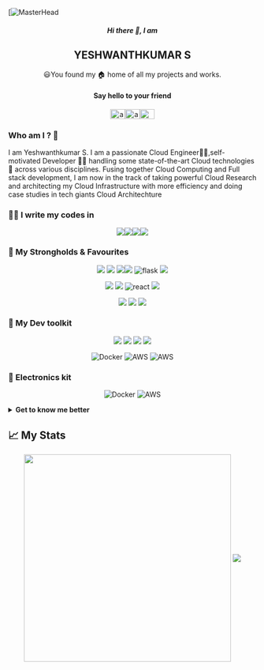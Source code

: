 [![MasterHead](https://www.wingstechsolutions.com/wp-content/uploads/2022/03/full-stack-development.gif)


<h5 align="center"> Hi there 👋, I am</h5>
<p align="center">
</p>
<h2 align="center"> YESHWANTHKUMAR S </h2>
<p align="center">
😃You found my 🏠 home of all my projects and works.
</p>

<h4 align="center">Say hello to your friend</h3>
<p align="center">
<a href="https://www.linkedin.com/in/yeshwanthkumar-sundar-3a1b311bb/" target="blank"><img align="center" src="https://cdn.jsdelivr.net/npm/simple-icons@3.0.1/icons/linkedin.svg" alt="arunpandian-rk7" height="20" width="30" /></a><a href="https://instagram.com/mr.eager_beaver" target="blank"><img align="center" src="https://cdn.jsdelivr.net/npm/simple-icons@3.0.1/icons/instagram.svg" alt="arun_rk7" height="20" width="30" /></a><a href="https://www.youtube.com/kavi community" target="blank"><img align="center" src="https://cdn.jsdelivr.net/npm/simple-icons@3.0.1/icons/youtube.svg" alt="" height="20" width="30" /></a>
</p>

### Who am I ? 🤔

I am Yeshwanthkumar S. I am a passionate Cloud Engineer👨‍💻,self-motivated Developer 👨‍🔬 handling some state-of-the-art Cloud technologies🌟 across various disciplines. Fusing together Cloud Computing and Full stack development, I am now in the track of taking powerful Cloud Research and architecting my Cloud Infrastructure with more efficiency and doing case studies in tech giants Cloud Architechture

### 👨‍💻 I write my codes in
<!-- Thanks to Alexandre, check out his repo for badges https://github.com/alexandresanlim/Badges4-README.md-Profile -->
<p align="center">
<img src="https://img.shields.io/badge/python%20-%2314354C.svg?&style=for-the-badge&logo=python&logoColor=gold"/><img src="https://img.shields.io/badge/javascript-%23F7DF1E.svg?&style=for-the-badge&logo=javascript&logoColor=black&labelColor=%2300000"/><img src="https://img.shields.io/badge/html5%20-%23E34F26.svg?&style=for-the-badge&logo=html5&logoColor=white"/><img src="https://img.shields.io/badge/css3%20-%231572B6.svg?&style=for-the-badge&logo=css3&logoColor=white"/>

### 💪 My Strongholds & Favourites
<p align="center">
<img src="https://img.shields.io/badge/AWS-%23FF9900.svg?style=for-the-badge&logo=amazon-aws&logoColor=white" /> <img src="https://img.shields.io/badge/azure-%230072C6.svg?style=for-the-badge&logo=microsoftazure&logoColor=white"/> <img src="https://img.shields.io/badge/GoogleCloud-%234285F4.svg?style=for-the-badge&logo=google-cloud&logoColor=white"/><img src="https://img.shields.io/badge/terraform-%235835CC.svg?style=for-the-badge&logo=terraform&logoColor=white"/> <img alt="flask" src="https://img.shields.io/badge/numpy-%23013243.svg?style=for-the-badge&logo=numpy&logoColor=white"/> <img src="https://img.shields.io/badge/pandas-%23150458.svg?style=for-the-badge&logo=pandas&logoColor=white"/>  
</p>

<p align="center">
<img src="https://img.shields.io/badge/MongoDB-%234ea94b.svg?style=for-the-badge&logo=mongodb&logoColor=white"/> <img src="https://img.shields.io/badge/express.js-%23404d59.svg?style=for-the-badge&logo=express&logoColor=%2361DAFB"/>
<img alt="react" src ="https://img.shields.io/badge/react%20-%2320232a.svg?&style=for-the-badge&logo=react&logoColor=%2361DAFB"/> <img src="https://img.shields.io/badge/node.js%20-%2343853D.svg?&style=for-the-badge&logo=node.js&logoColor=white"/>
</p>

<p align="center">
<img src="https://img.shields.io/badge/redux-%23593d88.svg?style=for-the-badge&logo=redux&logoColor=white"/> <img src="https://img.shields.io/badge/flask-%23000.svg?style=for-the-badge&logo=flask&logoColor=white"/> <img src="https://img.shields.io/badge/MaterialUI-blue?&style=for-the-badge&logo=material-ui"/> 
</p>

### 🔨 My Dev toolkit
<p align="center">
<img src="https://img.shields.io/badge/git%20-%23F05032.svg?&style=for-the-badge&logo=git&logoColor=white"/>  <img src="https://img.shields.io/badge/github%20-%23181717.svg?&style=for-the-badge&logo=github&logoColor=white" />    <img src="https://img.shields.io/badge/Linux-black?&style=for-the-badge&logo=linux&logoColor=white"/> <img src="https://img.shields.io/badge/Postman-FF6C37?style=for-the-badge&logo=postman&logoColor=white"/>
</p>

<p align="center">
<img alt="Docker" src="https://img.shields.io/badge/docker-%230db7ed.svg?&style=for-the-badge&logo=docker&logoColor=white"/> <img alt="AWS" src="https://img.shields.io/badge/Firebase-039BE5?style=for-the-badge&logo=Firebase&logoColor=white"/> <img alt="AWS" src="https://img.shields.io/badge/netlify-%23000000.svg?style=for-the-badge&logo=netlify&logoColor=#00C7B7"/>
</p>

### 🔌 Electronics kit
<p align="center">
<img alt="Docker" src="https://img.shields.io/badge/nVIDIA-%2376B900.svg?style=for-the-badge&logo=nVIDIA&logoColor=white"/> <img alt="AWS" src="https://img.shields.io/badge/-Arduino-00979D?style=for-the-badge&logo=Arduino&logoColor=white"/> 
</p>

<details>
<summary> <strong> Get to know me better </strong> </summary>

## ❤ Things I love
- Everything Tech👩‍💻 and Science🔬. I am pretty much a geek Tech products and an hardcore enthusiast.
- Curious in Mern Stack development and creating realtime Apps are my hobbies.
- I get facinated by philoshopical ideas💡, talks and love to participate in debates.
- I love exploring the Intelligent cloud Solutions 🤖 and the math behind it.
- Got obsessed in Nvidia jetson 🔨 and creating signature projects by using this.

## 👷‍♂️ What I do ?
- Currently I am working in some cool 😎 new projects, yeah most probably it is an Cloud Coputing and Mern Stack related ones.
- As an Undergrad Research Assistant, I contributing and authoring bunch of cross discipline research projects.

## Misc.
- I am a Pianist 🎹🎶🎵
- Footballer⚽
- Fashion Enthuciasist😎

## Setup
<img src="https://img.shields.io/badge/-ROG--G14-F5F5F5?style=flat&logo=data%3Aimage%2Fpng%3Bbase64%2CiVBORw0KGgoAAAANSUhEUgAAACAAAAAgCAYAAABzenr0AAADbUlEQVRYR%2B2WbUxbVRjHfy2l0PLigEiARZw6JC5u8UuHJmp02UxBIosMp0Y3dFJfAAHRMWAjl8QofnAkC5uOvcDIBnthlC1DksWELFtCIrJkxsUsfjAojBZaStt7by99u6Yf%2BKTbkEJIDOfreZ7%2F%2F5f%2FeXLO0bDCS7PC%2FqwC%2FL8S%2BNRiydbpDaYYrS4rpKpuxab0HblwRLzfnC1JAs0Ndfk%2BWTqANj5PlIPamVnvsOj1NV4e6B560JBHDdBUV5sfDgUvh9Q4nc0h%2B11usa6%2Fv%2FPQEGhTIPcZuL1sCdTXl6fF%2BDW%2F%2BsPxGXenJLdXlHZcutT14wg8boQuFTqfhuPLBtBY8%2BHJgGp4b2JKmfEpXnNf35mRm%2FCaDjrmoGcN1ObA3LIANFbteTFI%2FNCEQxVFSdxm7e%2BKmNcH4IANGtbCnya4uKgZsFgsse3t7YF7NVdWVsYlaJSbNrd%2BvdsjFX5p7bwmwVEJihxQ%2FRRUuODcC%2FDtogDKyz8rOHz44CCg%2FpvAvopSwaUYm6acvj211o7eWOidgScD0LAeWiTIdsPmrTCyKIC91dXbXVJ8zLFjLf%2BIsKHqg00eJeYnmzPQ9lHvya%2BTYMAOhgRoyYI2INkObhUyXobgogCEz99NdymZN9zi1CZjXPJL6ZmpVwVBCAuCoHdNjg%2FfdaquksGz72RL0uAk%2BNLhuxSoD8F%2BDfSMg9UMbz7IPLJ%2Fz3tgX%2B3e69Oz4SupBlkNaZOetTvl0kfTw%2FvH7P6dObd%2F22a%2BdaPbBtJaOGWEPD%2FU6WCLCBfdsNMM56MDqCoziYE1%2FRpVLH4oMfF6KKx1ujzeZCY9BaVXTjfbQZsKB9PAvwEGIma34IIDzCJkFYE3KoBI8ydlZSZ5Lvb1xzL1G4Nh3atjE2Lzx93fb5yGdbOwIxc8eeCM1A7DOi3cmYaeQihdiPl9j2BeoKSkJDE3%2B%2BFXZL%2F%2B3NYTx78Ky2LTKBw1wjdfwB%2BRup8hNghWDxT4wVQIo0sGEBESBEHrmLSPJvzl2fX8D2cKZ6FiBjJUuJMEYymQkwBPKNBXBMULNV9QAvNi5e%2B%2F9ZwcSnu741Rb5XnQS7AlDPkqbDbCIwYYD8D2N8C2LAAR0d27y4o1AcMvnd2Hfv8vJkv6FtTU1BhaW1t9KwawVMbzOlF%2FSKIFWgVYTWA1gRVP4G8olVUweX3oIAAAAABJRU5ErkJggg%3D%3D"> <img src="https://img.shields.io/badge/Ubuntu-white?&style=flat&logo=ubuntu"/> <img src="https://img.shields.io/badge/vscode%20-%23007ACC.svg?&style=flat&logo=visual-studio-code&logoColor=white" /> <img alt="nVIDIA" src="https://img.shields.io/badge/nVIDIA-%2376B900.svg?&style=flat&logo=nVIDIA&logoColor=white"/>

</details>

## 📈 My Stats
<p align='center' >
<img align="center" src="https://github-readme-stats.vercel.app/api?username=yeshwanthkumar2003&show_icons=true&theme=dark" width=420/>
<img align="center" src="https://github-readme-stats.vercel.app/api/top-langs/?username=yeshwanthkumar2003&layout=compact&theme=dark">
<p/>
